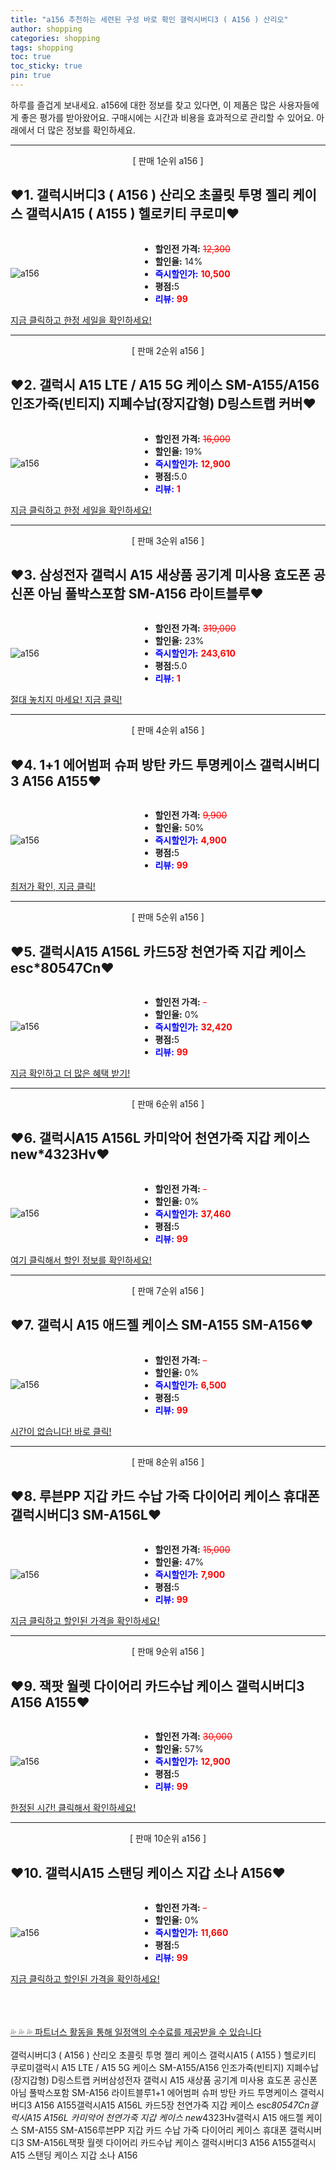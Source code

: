 ```yaml
---
title: "a156 추천하는 세련된 구성 바로 확인 갤럭시버디3 ( A156 ) 산리오"
author: shopping
categories: shopping
tags: shopping
toc: true
toc_sticky: true
pin: true
---
```

하루를 즐겁게 보내세요. a156에 대한 정보를 찾고 있다면, 이 제품은 많은 사용자들에게 좋은 평가를 받아왔어요. 구매시에는 시간과 비용을 효과적으로 관리할 수 있어요. 아래에서 더 많은 정보를 확인하세요.

---
<p class="toplist" style="margin: 0 auto; display: block; width: fit-content;">[ 판매 1순위 a156 ]</p>

<h2><strong>❤️1. 갤럭시버디3 ( A156 ) 산리오 초콜릿 투명 젤리 케이스 갤럭시A15 ( A155 ) 헬로키티 쿠로미❤️</strong></h2>

<div style="display: flex; align-items: center;">
    <div style="flex: 0.4;">
        <img src="https://thumbnail7.coupangcdn.com/thumbnails/remote/230x230ex/image/vendor_inventory/28a2/2b9050752922965c2db61fda52ea63847e1942b910fec45813341e17b761.jpg" alt="a156" style="max-width: 100%;">
    </div>
    <div style="flex: 0.6; margin-left: 10px;">
        <ul>
            <li><strong>할인전 가격:</strong> <del style="color: red;">12,300</del></li>
            <li><strong>할인율:</strong> 14%</li>
            <li><span style='color:blue'><strong>즉시할인가:</strong></span> <span style='color:red'><strong>10,500</strong></span></li>
            <li><strong>평점:</strong>5</li>
            <li><span style='color:blue'><strong>리뷰:</strong></span> <span style='color:red'><strong>99</strong></span></li>
        </ul>
    </div>
</div>
<div class="center">
    <a href="https://William4Davisa.github.io?lptag=AF9450613&subid=githubio&pageKey=8093528573&traceid=V0-153&itemId=22867942843&vendorItemId=89902560786" class="myButton">
        지금 클릭하고 한정 세일을 확인하세요!
    </a>
</div>


---
<p class="toplist" style="margin: 0 auto; display: block; width: fit-content;">[ 판매 2순위 a156 ]</p>

<h2><strong>❤️2. 갤럭시 A15 LTE / A15 5G 케이스 SM-A155/A156 인조가죽(빈티지) 지폐수납(장지갑형) D링스트랩 커버❤️</strong></h2>

<div style="display: flex; align-items: center;">
    <div style="flex: 0.4;">
        <img src="https://thumbnail10.coupangcdn.com/thumbnails/remote/230x230ex/image/vendor_inventory/d110/1dd606d61709fff17e2546a2da9bf084e8a867fe290da5e6894ff1662a05.JPG" alt="a156" style="max-width: 100%;">
    </div>
    <div style="flex: 0.6; margin-left: 10px;">
        <ul>
            <li><strong>할인전 가격:</strong> <del style="color: red;">16,000</del></li>
            <li><strong>할인율:</strong> 19%</li>
            <li><span style='color:blue'><strong>즉시할인가:</strong></span> <span style='color:red'><strong>12,900</strong></span></li>
            <li><strong>평점:</strong>5.0</li>
            <li><span style='color:blue'><strong>리뷰:</strong></span> <span style='color:red'><strong>1</strong></span></li>
        </ul>
    </div>
</div>
<div class="center">
    <a href="https://William4Davisa.github.io?lptag=AF9450613&subid=githubio&pageKey=7977720275&traceid=V0-153&itemId=22123058331&vendorItemId=89169927354" class="myButton">
        지금 클릭하고 한정 세일을 확인하세요!
    </a>
</div>


---
<p class="toplist" style="margin: 0 auto; display: block; width: fit-content;">[ 판매 3순위 a156 ]</p>

<h2><strong>❤️3. 삼성전자 갤럭시 A15 새상품 공기계 미사용 효도폰 공신폰 아님 풀박스포함 SM-A156 라이트블루❤️</strong></h2>

<div style="display: flex; align-items: center;">
    <div style="flex: 0.4;">
        <img src="https://thumbnail6.coupangcdn.com/thumbnails/remote/230x230ex/image/vendor_inventory/49cc/4640087d25b56878531988a5742729ce1b9527fc79560dcc26bf9fd0eb6b.jpg" alt="a156" style="max-width: 100%;">
    </div>
    <div style="flex: 0.6; margin-left: 10px;">
        <ul>
            <li><strong>할인전 가격:</strong> <del style="color: red;">319,000</del></li>
            <li><strong>할인율:</strong> 23%</li>
            <li><span style='color:blue'><strong>즉시할인가:</strong></span> <span style='color:red'><strong>243,610</strong></span></li>
            <li><strong>평점:</strong>5.0</li>
            <li><span style='color:blue'><strong>리뷰:</strong></span> <span style='color:red'><strong>1</strong></span></li>
        </ul>
    </div>
</div>
<div class="center">
    <a href="https://William4Davisa.github.io?lptag=AF9450613&subid=githubio&pageKey=8037230169&traceid=V0-153&itemId=22491200542&vendorItemId=89533401698" class="myButton">
        절대 놓치지 마세요! 지금 클릭!
    </a>
</div>


---
<p class="toplist" style="margin: 0 auto; display: block; width: fit-content;">[ 판매 4순위 a156 ]</p>

<h2><strong>❤️4. 1+1 에어범퍼 슈퍼 방탄 카드 투명케이스 갤럭시버디3 A156 A155❤️</strong></h2>

<div style="display: flex; align-items: center;">
    <div style="flex: 0.4;">
        <img src="https://thumbnail8.coupangcdn.com/thumbnails/remote/230x230ex/image/vendor_inventory/c070/b516daee18cd78b9e0eb6418daf3855f0e92cca1151edad737c8b76b0ed3.jpg" alt="a156" style="max-width: 100%;">
    </div>
    <div style="flex: 0.6; margin-left: 10px;">
        <ul>
            <li><strong>할인전 가격:</strong> <del style="color: red;">9,900</del></li>
            <li><strong>할인율:</strong> 50%</li>
            <li><span style='color:blue'><strong>즉시할인가:</strong></span> <span style='color:red'><strong>4,900</strong></span></li>
            <li><strong>평점:</strong>5</li>
            <li><span style='color:blue'><strong>리뷰:</strong></span> <span style='color:red'><strong>99</strong></span></li>
        </ul>
    </div>
</div>
<div class="center">
    <a href="https://William4Davisa.github.io?lptag=AF9450613&subid=githubio&pageKey=8200124490&traceid=V0-153&itemId=23502981370&vendorItemId=89752694668" class="myButton">
        최저가 확인, 지금 클릭!
    </a>
</div>


---
<p class="toplist" style="margin: 0 auto; display: block; width: fit-content;">[ 판매 5순위 a156 ]</p>

<h2><strong>❤️5. 갤럭시A15 A156L 카드5장 천연가죽 지갑 케이스 esc*80547Cn❤️</strong></h2>

<div style="display: flex; align-items: center;">
    <div style="flex: 0.4;">
        <img src="https://thumbnail9.coupangcdn.com/thumbnails/remote/230x230ex/image/vendor_inventory/d742/2e750a116e772fe2406eb69a1577348e8c8d4492854a17255a154bfe64d4.jpg" alt="a156" style="max-width: 100%;">
    </div>
    <div style="flex: 0.6; margin-left: 10px;">
        <ul>
            <li><strong>할인전 가격:</strong> <del style="color: red;">-</del></li>
            <li><strong>할인율:</strong> 0%</li>
            <li><span style='color:blue'><strong>즉시할인가:</strong></span> <span style='color:red'><strong>32,420</strong></span></li>
            <li><strong>평점:</strong>5</li>
            <li><span style='color:blue'><strong>리뷰:</strong></span> <span style='color:red'><strong>99</strong></span></li>
        </ul>
    </div>
</div>
<div class="center">
    <a href="https://William4Davisa.github.io?lptag=AF9450613&subid=githubio&pageKey=8157453409&traceid=V0-153&itemId=23242780265&vendorItemId=90275200150" class="myButton">
        지금 확인하고 더 많은 혜택 받기!
    </a>
</div>


---
<p class="toplist" style="margin: 0 auto; display: block; width: fit-content;">[ 판매 6순위 a156 ]</p>

<h2><strong>❤️6. 갤럭시A15 A156L 카미악어 천연가죽 지갑 케이스 new*4323Hv❤️</strong></h2>

<div style="display: flex; align-items: center;">
    <div style="flex: 0.4;">
        <img src="https://thumbnail8.coupangcdn.com/thumbnails/remote/230x230ex/image/vendor_inventory/079c/93d545b3fb5b617f765c56618083bd8e5c228aa68ae8add8ab7767428ecd.jpg" alt="a156" style="max-width: 100%;">
    </div>
    <div style="flex: 0.6; margin-left: 10px;">
        <ul>
            <li><strong>할인전 가격:</strong> <del style="color: red;">-</del></li>
            <li><strong>할인율:</strong> 0%</li>
            <li><span style='color:blue'><strong>즉시할인가:</strong></span> <span style='color:red'><strong>37,460</strong></span></li>
            <li><strong>평점:</strong>5</li>
            <li><span style='color:blue'><strong>리뷰:</strong></span> <span style='color:red'><strong>99</strong></span></li>
        </ul>
    </div>
</div>
<div class="center">
    <a href="https://William4Davisa.github.io?lptag=AF9450613&subid=githubio&pageKey=8038125560&traceid=V0-153&itemId=22494906453&vendorItemId=90275189258" class="myButton">
        여기 클릭해서 할인 정보를 확인하세요!
    </a>
</div>


---
<p class="toplist" style="margin: 0 auto; display: block; width: fit-content;">[ 판매 7순위 a156 ]</p>

<h2><strong>❤️7. 갤럭시 A15 애드젤 케이스 SM-A155 SM-A156❤️</strong></h2>

<div style="display: flex; align-items: center;">
    <div style="flex: 0.4;">
        <img src="https://thumbnail10.coupangcdn.com/thumbnails/remote/230x230ex/image/vendor_inventory/127f/eb7366c20f78ff95cc7c1edb7c6a454fb5d723a6ad69be69a55c4f5f4403.jpeg" alt="a156" style="max-width: 100%;">
    </div>
    <div style="flex: 0.6; margin-left: 10px;">
        <ul>
            <li><strong>할인전 가격:</strong> <del style="color: red;">-</del></li>
            <li><strong>할인율:</strong> 0%</li>
            <li><span style='color:blue'><strong>즉시할인가:</strong></span> <span style='color:red'><strong>6,500</strong></span></li>
            <li><strong>평점:</strong>5</li>
            <li><span style='color:blue'><strong>리뷰:</strong></span> <span style='color:red'><strong>99</strong></span></li>
        </ul>
    </div>
</div>
<div class="center">
    <a href="https://William4Davisa.github.io?lptag=AF9450613&subid=githubio&pageKey=8211724163&traceid=V0-153&itemId=23572848476&vendorItemId=90598784828" class="myButton">
        시간이 없습니다! 바로 클릭!
    </a>
</div>


---
<p class="toplist" style="margin: 0 auto; display: block; width: fit-content;">[ 판매 8순위 a156 ]</p>

<h2><strong>❤️8. 루븐PP 지갑 카드 수납 가죽 다이어리 케이스 휴대폰 갤럭시버디3 SM-A156L❤️</strong></h2>

<div style="display: flex; align-items: center;">
    <div style="flex: 0.4;">
        <img src="https://thumbnail10.coupangcdn.com/thumbnails/remote/230x230ex/image/vendor_inventory/43c8/98e3d06f0de1577f38d57e0dd445155899630718583ea9c28383e998f139.jpg" alt="a156" style="max-width: 100%;">
    </div>
    <div style="flex: 0.6; margin-left: 10px;">
        <ul>
            <li><strong>할인전 가격:</strong> <del style="color: red;">15,000</del></li>
            <li><strong>할인율:</strong> 47%</li>
            <li><span style='color:blue'><strong>즉시할인가:</strong></span> <span style='color:red'><strong>7,900</strong></span></li>
            <li><strong>평점:</strong>5</li>
            <li><span style='color:blue'><strong>리뷰:</strong></span> <span style='color:red'><strong>99</strong></span></li>
        </ul>
    </div>
</div>
<div class="center">
    <a href="https://William4Davisa.github.io?lptag=AF9450613&subid=githubio&pageKey=8190089136&traceid=V0-153&itemId=23435562677&vendorItemId=90462464650" class="myButton">
        지금 클릭하고 할인된 가격을 확인하세요!
    </a>
</div>


---
<p class="toplist" style="margin: 0 auto; display: block; width: fit-content;">[ 판매 9순위 a156 ]</p>

<h2><strong>❤️9. 잭팟 월렛 다이어리 카드수납 케이스 갤럭시버디3 A156 A155❤️</strong></h2>

<div style="display: flex; align-items: center;">
    <div style="flex: 0.4;">
        <img src="https://thumbnail6.coupangcdn.com/thumbnails/remote/230x230ex/image/vendor_inventory/837c/4fc60f51fde5f7376266fe508f63b09d92e121dee945b7eb85e711dd5106.jpg" alt="a156" style="max-width: 100%;">
    </div>
    <div style="flex: 0.6; margin-left: 10px;">
        <ul>
            <li><strong>할인전 가격:</strong> <del style="color: red;">30,000</del></li>
            <li><strong>할인율:</strong> 57%</li>
            <li><span style='color:blue'><strong>즉시할인가:</strong></span> <span style='color:red'><strong>12,900</strong></span></li>
            <li><strong>평점:</strong>5</li>
            <li><span style='color:blue'><strong>리뷰:</strong></span> <span style='color:red'><strong>99</strong></span></li>
        </ul>
    </div>
</div>
<div class="center">
    <a href="https://William4Davisa.github.io?lptag=AF9450613&subid=githubio&pageKey=8025166861&traceid=V0-153&itemId=22427909136&vendorItemId=89472586506" class="myButton">
        한정된 시간! 클릭해서 확인하세요!
    </a>
</div>


---
<p class="toplist" style="margin: 0 auto; display: block; width: fit-content;">[ 판매 10순위 a156 ]</p>

<h2><strong>❤️10. 갤럭시A15 스탠딩 케이스 지갑 소나 A156❤️</strong></h2>

<div style="display: flex; align-items: center;">
    <div style="flex: 0.4;">
        <img src="https://thumbnail6.coupangcdn.com/thumbnails/remote/230x230ex/image/vendor_inventory/4940/ac00e91f144e31743a57578fe860fadf7cd5beee55fe6917698f498b38cf.jpg" alt="a156" style="max-width: 100%;">
    </div>
    <div style="flex: 0.6; margin-left: 10px;">
        <ul>
            <li><strong>할인전 가격:</strong> <del style="color: red;">-</del></li>
            <li><strong>할인율:</strong> 0%</li>
            <li><span style='color:blue'><strong>즉시할인가:</strong></span> <span style='color:red'><strong>11,660</strong></span></li>
            <li><strong>평점:</strong>5</li>
            <li><span style='color:blue'><strong>리뷰:</strong></span> <span style='color:red'><strong>99</strong></span></li>
        </ul>
    </div>
</div>
<div class="center">
    <a href="https://William4Davisa.github.io?lptag=AF9450613&subid=githubio&pageKey=8204897327&traceid=V0-153&itemId=23531935756&vendorItemId=90711828224" class="myButton">
        지금 클릭하고 할인된 가격을 확인하세요!
    </a>
</div>

<br><br><br>[💦 💦 💦 파트너스 활동을 통해 일정액의 수수료를 제공받을 수 있습니다](https://link.coupang.com/a/bcpT2c)<br><br>갤럭시버디3 ( A156 ) 산리오 초콜릿 투명 젤리 케이스 갤럭시A15 ( A155 ) 헬로키티 쿠로미갤럭시 A15 LTE / A15 5G 케이스 SM-A155/A156 인조가죽(빈티지) 지폐수납(장지갑형) D링스트랩 커버삼성전자 갤럭시 A15 새상품 공기계 미사용 효도폰 공신폰 아님 풀박스포함 SM-A156 라이트블루1+1 에어범퍼 슈퍼 방탄 카드 투명케이스 갤럭시버디3 A156 A155갤럭시A15 A156L 카드5장 천연가죽 지갑 케이스 esc*80547Cn갤럭시A15 A156L 카미악어 천연가죽 지갑 케이스 new*4323Hv갤럭시 A15 애드젤 케이스 SM-A155 SM-A156루븐PP 지갑 카드 수납 가죽 다이어리 케이스 휴대폰 갤럭시버디3 SM-A156L잭팟 월렛 다이어리 카드수납 케이스 갤럭시버디3 A156 A155갤럭시A15 스탠딩 케이스 지갑 소나 A156